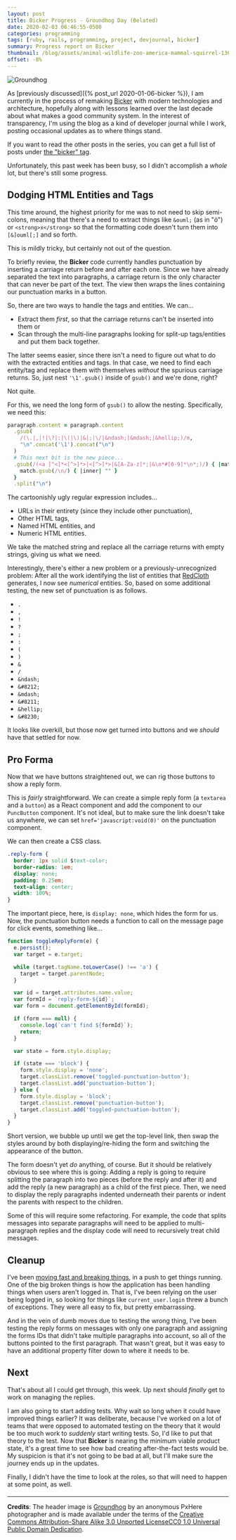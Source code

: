 ```yaml
---
layout: post
title: Bicker Progress - Groundhog Day (Belated)
date: 2020-02-03 06:46:55-0500
categories: programming
tags: [ruby, rails, programming, project, devjournal, bicker]
summary: Progress report on Bicker
thumbnail: /blog/assets/animal-wildlife-zoo-america-mammal-squirrel-1362487-pxhere.com.jpg
offset: -8%
---
```


![Groundhog](/blog/assets/animal-wildlife-zoo-america-mammal-squirrel-1362487-pxhere.com.jpg "Groundhog, interrupted")

As [previously discussed]({% post_url 2020-01-06-bicker %}), I am currently in the process of remaking [Bicker](https://bicker.colagioia.net/) with modern technologies and architecture, hopefully along with lessons learned over the last decade about what makes a good community system.  In the interest of transparency, I'm using the blog as a kind of developer journal while I work, posting occasional updates as to where things stand.

If you want to read the other posts in the series, you can get a full list of posts under [the "bicker" tag](/blog/tag/bicker).

Unfortunately, this past week has been busy, so I didn't accomplish a *whole* lot, but there's still some progress.

## Dodging HTML Entities and Tags

This time around, the highest priority for me was to not need to skip semi-colons, meaning that there's a need to extract things like `&ouml;` (as in "&ouml;") or `<strong>x</strong>` so that the formatting code doesn't turn them into `[&]ouml[;]` and so forth.

This is mildly tricky, but certainly not out of the question.

To briefly review, the **Bicker** code currently handles punctuation by inserting a carriage return before and after each one.  Since we have already separated the text into paragraphs, a carriage return is the only character that can never be part of the text.  The view then wraps the lines containing our punctuation marks in a button.

So, there are two ways to handle the tags and entities.  We can...

 * Extract them *first*, so that the carriage returns can't be inserted into them or
 * Scan through the multi-line paragraphs looking for split-up tags/entities and put them back together.

The latter seems easier, since there isn't a need to figure out what to do with the extracted entities and tags.  In that case, we need to find each entity/tag and replace them with themselves *without* the spurious carriage returns.  So, just nest `'\1'.gsub()` inside of `gsub()` and we're done, right?

Not quite.

For this, we need the long form of `gsub()` to allow the nesting.  Specifically, we need this:

```ruby
paragraph.content = paragraph.content
  .gsub(
    /(\.|,|!|\?|:|\(|\)|&|;|\/|&ndash;|&mdash;|&hellip;)/m,
    "\n".concat('\1').concat("\n")
  )
  # This next bit is the new piece...
  .gsub(/(<a [^<]*<[^>]*>|<[^>]*>|&[A-Za-z]*;|&\n*#[0-9]*\n*;)/) { |match|
    match.gsub(/\n/) { |inner| "" }
  }
  .split("\n")
```

The cartoonishly ugly regular expression includes...

 * URLs in their entirety (since they include other punctuation),
 * Other HTML tags,
 * Named HTML entities, and
 * Numeric HTML entities.

We take the matched string and replace all the carriage returns with empty strings, giving us what we need.

Interestingly, there's either a new problem or a previously-unrecognized problem:  After all the work identifying the list of entities that [RedCloth](https://redcloth.org/) generates, I now see *numerical* entities.  So, based on some additional testing, the new set of punctuation is as follows.

 * `.`
 * `,`
 * `!`
 * `?`
 * `;`
 * `:`
 * `(`
 * `)`
 * `&`
 * `/`
 * `&ndash;`
 * `&#8212;`
 * `&mdash;`
 * `&#8211;`
 * `&hellip;`
 * `&#8230;`

It looks like overkill, but those now get turned into buttons and we *should* have that settled for now.

## Pro Forma

Now that we have buttons straightened out, we can rig those buttons to show a reply form.

This is *fairly* straightforward.  We can create a simple reply form (a `textarea` and a `button`) as a React component and add the component to our `PuncButton` component.  It's not ideal, but to make sure the link doesn't take us anywhere, we can set `href='javascript:void(0)'` on the punctuation component.

We can then create a CSS class.

```css
.reply-form {
  border: 1px solid $text-color;
  border-radius: 1em;
  display: none;
  padding: 0.25em;
  text-align: center;
  width: 100%;
}
```

The important piece, here, is `display: none`, which hides the form for us.  Now, the punctuation button needs a function to call on the message page for click events, something like...

```javascript
function toggleReplyForm(e) {
  e.persist();
  var target = e.target;

  while (target.tagName.toLowerCase() !== 'a') {
    target = target.parentNode;
  }

  var id = target.attributes.name.value;
  var formId = `reply-form-${id}`;
  var form = document.getElementById(formId);

  if (form === null) {
    console.log(`can't find ${formId}`);
    return;
  }

  var state = form.style.display;

  if (state === 'block') {
    form.style.display = 'none';
    target.classList.remove('toggled-punctuation-button');
    target.classList.add('punctuation-button');
  } else {
    form.style.display = 'block';
    target.classList.remove('punctuation-button');
    target.classList.add('toggled-punctuation-button');
  }
}
```

Short version, we bubble up until we get the top-level link, then swap the styles around by both displaying/re-hiding the form and switching the appearance of the button.

The form doesn't yet *do* anything, of course.  But it should be relatively obvious to see where this is going:  Adding a reply is going to require splitting the paragraph into two pieces (before the reply and after it) and add the reply (a new paragraph) as a child of the first piece.  Then, we need to display the reply paragraphs indented underneath their parents or indent the parents with respect to the children.

Some of this will require some refactoring.  For example, the code that splits messages into separate paragraphs will need to be applied to multi-paragraph replies and the display code will need to recursively treat child messages.

## Cleanup

I've been [moving fast and breaking things](https://en.wikipedia.org/wiki/Move_fast_and_break_things_(motto)), in a push to get things running.  One of the big broken things is how the application has been handling things when users aren't logged in.  That is, I've been relying on the user being logged in, so looking for things like `current_user.login` threw a bunch of exceptions.  They were all easy to fix, but pretty embarrassing.

And in the vein of dumb moves due to testing the wrong thing, I've been testing the reply forms on messages with only one paragraph and assigning the forms IDs that didn't take multiple paragraphs into account, so all of the buttons pointed to the first paragraph.  That wasn't great, but it was easy to have an additional property filter down to where it needs to be.

## Next

That's about all I could get through, this week.  Up next should *finally* get to work on managing the replies.

I am also going to start adding tests.  Why wait so long when it could have improved things earlier?  It was deliberate, because I've worked on a lot of teams that were opposed to automated testing on the theory that it would be too much work to *suddenly* start writing tests.  So, I'd like to put that theory to the test.  Now that **Bicker** is nearing the minimum viable product state, it's a great time to see how bad creating after-the-fact tests would be.  My suspicion is that it's not going to be bad at all, but I'll make sure the journey ends up in the updates.

Finally, I didn't have the time to look at the roles, so that will need to happen at some point, as well.

#### <i class="fas fa-gem"></i>

* * *

**Credits**:  The header image is [Groundhog](https://pxhere.com/en/photo/1362487) by an anonymous PxHere photographer and is made available under the terms of the [Creative Commons Attribution-Share Alike 3.0 Unported LicenseCC0 1.0 Universal Public Domain Dedication](https://creativecommons.org/publicdomain/zero/1.0/).
